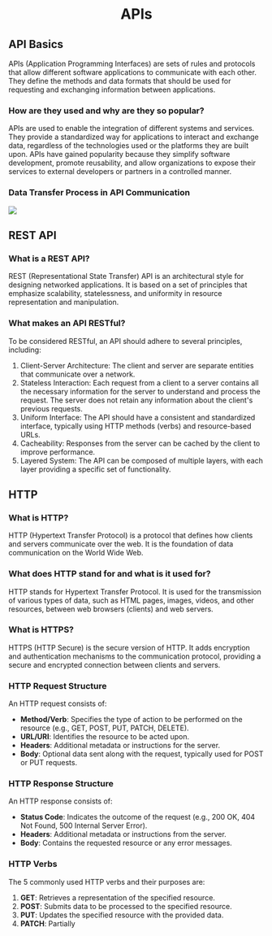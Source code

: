 <h1 style="text-align: center;">APIs</h1>

## API Basics
APIs (Application Programming Interfaces) are sets of rules and protocols that allow different software applications to communicate with each other. They define the methods and data formats that should be used for requesting and exchanging information between applications.

### How are they used and why are they so popular?
APIs are used to enable the integration of different systems and services. They provide a standardized way for applications to interact and exchange data, regardless of the technologies used or the platforms they are built upon. APIs have gained popularity because they simplify software development, promote reusability, and allow organizations to expose their services to external developers or partners in a controlled manner.

### Data Transfer Process in API Communication
![](https://s33046.pcdn.co/wp-content/uploads/2021/03/representational-state-transfer-diagram_gray-e1615546557211.png)

## REST API

### What is a REST API?
REST (Representational State Transfer) API is an architectural style for designing networked applications. It is based on a set of principles that emphasize scalability, statelessness, and uniformity in resource representation and manipulation.

### What makes an API RESTful?
To be considered RESTful, an API should adhere to several principles, including:

1. Client-Server Architecture: The client and server are separate entities that communicate over a network.
2. Stateless Interaction: Each request from a client to a server contains all the necessary information for the server to understand and process the request. The server does not retain any information about the client's previous requests.
3. Uniform Interface: The API should have a consistent and standardized interface, typically using HTTP methods (verbs) and resource-based URLs.
4. Cacheability: Responses from the server can be cached by the client to improve performance.
5. Layered System: The API can be composed of multiple layers, with each layer providing a specific set of functionality.

## HTTP

### What is HTTP?
HTTP (Hypertext Transfer Protocol) is a protocol that defines how clients and servers communicate over the web. It is the foundation of data communication on the World Wide Web.

### What does HTTP stand for and what is it used for?
HTTP stands for Hypertext Transfer Protocol. It is used for the transmission of various types of data, such as HTML pages, images, videos, and other resources, between web browsers (clients) and web servers.

### What is HTTPS?
HTTPS (HTTP Secure) is the secure version of HTTP. It adds encryption and authentication mechanisms to the communication protocol, providing a secure and encrypted connection between clients and servers.

### HTTP Request Structure

An HTTP request consists of:
- **Method/Verb**: Specifies the type of action to be performed on the resource (e.g., GET, POST, PUT, PATCH, DELETE).
- **URL/URI**: Identifies the resource to be acted upon.
- **Headers**: Additional metadata or instructions for the server.
- **Body**: Optional data sent along with the request, typically used for POST or PUT requests.

### HTTP Response Structure

An HTTP response consists of:
- **Status Code**: Indicates the outcome of the request (e.g., 200 OK, 404 Not Found, 500 Internal Server Error).
- **Headers**: Additional metadata or instructions from the server.
- **Body**: Contains the requested resource or any error messages.

### HTTP Verbs
The 5 commonly used HTTP verbs and their purposes are:

1. **GET**: Retrieves a representation of the specified resource.
2. **POST**: Submits data to be processed to the specified resource.
3. **PUT**: Updates the specified resource with the provided data.
4. **PATCH**: Partially

